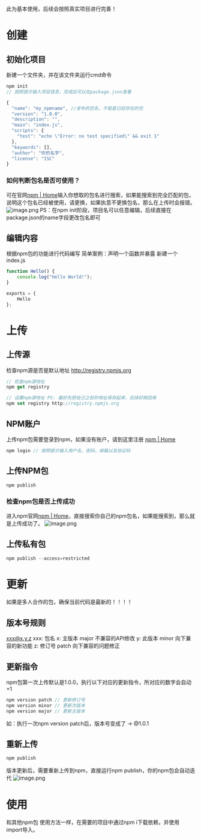 
此为基本使用，后续会按照真实项目进行完善！

# 创建
## 初始化项目
新建一个文件夹，并在该文件夹运行cmd命令
``` javascript
npm init 
// 按照提示输入项目信息，完成后可以在package.json查看

{
  "name": "my_npmname", //发布的包名，不能是已经存在的包
  "version": "1.0.0",
  "description": "",
  "main": "index.js",
  "scripts": {
    "test": "echo \"Error: no test specified\" && exit 1"
  },
  "keywords": [],
  "author": "你的名字",
  "license": "ISC"
}
```
### 如何判断包名是否可使用？
可在官网[npm | Home](https://www.npmjs.com/)输入你想取的包名进行搜索，如果能搜索到完全匹配的包，说明这个包名已经被使用，请更换，如果执意不更换包名，那么在上传时会报错。
![image.png](/image-npm/npm-title.png)
PS：在npm init阶段，项目名可以任意编辑，后续直接在package.json的name字段更改包名即可

## 编辑内容
根据npm包的功能进行代码编写
简单案例：声明一个函数并暴露
新建一个index.js
```javascript
function Hello() {
    console.log("Hello World!");
}

exports = {
    Hello
};
```

# 上传
## 上传源
检查npm源是否是默认地址  http://registry.npmjs.org
``` javascript
// 检查npm源地址
npm get registry

// 设置npm源地址 PS: 最好先把自己之前的地址保存起来，后续好换回来
npm set registry http://registry.npmjs.org
```

## NPM账户
上传npm包需要登录到npm，如果没有账户，请到这里注册 [npm | Home](https://www.npmjs.com/)
``` javascript
npm login // 按照提示输入用户名，密码，邮箱以及验证码
```

## 上传NPM包
``` javascript
npm publish
```
### 检查npm包是否上传成功
进入npm官网[npm | Home](https://www.npmjs.com/)，直接搜索你自己的npm包名，如果能搜索到，那么就是上传成功了。
![image.png](/image-npm/npm-success.png)

## 上传私有包
``` javascript
npm publish --access=restricted
```
# 更新
如果是多人合作的包，确保当前代码是最新的！！！！

## 版本号规则
xxx@x.y.z
xxx: 包名
x: 主版本 major 不兼容的API修改
y: 此版本 minor 向下兼容的新功能
z: 修订号 patch 向下兼容的问题修正

## 更新指令
npm包第一次上传默认是1.0.0，执行以下对应的更新指令，所对应的数字会自动+1
``` javascript
npm version patch // 更新修订号
npm version minor // 更新次版本
npm version major // 更新主版本
```

如：执行一次npm version patch后，版本号变成了 -> @1.0.1

## 重新上传
``` javascript
npm publish
```
版本更新后，需要重新上传到npm，直接运行npm publish，你的npm包会自动迭代
![image.png](/image-npm/npm.png)
# 使用
和其他npm包 使用方法一样，在需要的项目中通过npm i下载依赖，并使用import导入。
